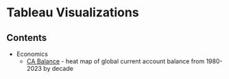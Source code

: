# Tableau Visualizations
## Contents
- Economics
    - [CA Balance](https://github.com/LEPK02/tableau/blob/main/Economics/Current%20Account%20Balance/1980-2023.png) - heat map of global current account balance from 1980-2023 by decade
